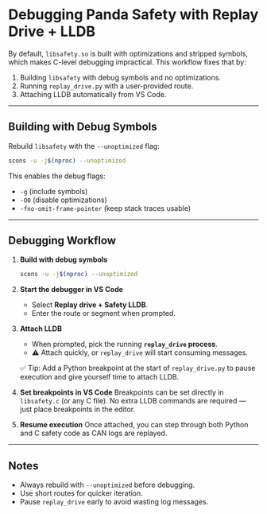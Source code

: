 # Debugging Panda Safety with Replay Drive + LLDB

By default, `libsafety.so` is built with optimizations and stripped symbols, which makes C-level debugging impractical.
This workflow fixes that by:

1. Building `libsafety` with debug symbols and no optimizations.
2. Running `replay_drive.py` with a user-provided route.
3. Attaching LLDB automatically from VS Code.

---

## Building with Debug Symbols

Rebuild `libsafety` with the `--unoptimized` flag:

```bash
scons -u -j$(nproc) --unoptimized
```

This enables the debug flags:

* `-g` (include symbols)
* `-O0` (disable optimizations)
* `-fno-omit-frame-pointer` (keep stack traces usable)

---

## Debugging Workflow

1. **Build with debug symbols**

   ```bash
   scons -u -j$(nproc) --unoptimized
   ```

2. **Start the debugger in VS Code**

    * Select **Replay drive + Safety LLDB**.
    * Enter the route or segment when prompted.

3. **Attach LLDB**

    * When prompted, pick the running **`replay_drive` process**.
    * ⚠️ Attach quickly, or `replay_drive` will start consuming messages.

   ✅ Tip: Add a Python breakpoint at the start of `replay_drive.py` to pause execution and give yourself time to attach LLDB.

4. **Set breakpoints in VS Code**
   Breakpoints can be set directly in `libsafety.c` (or any C file).
   No extra LLDB commands are required — just place breakpoints in the editor.

5. **Resume execution**
   Once attached, you can step through both Python and C safety code as CAN logs are replayed.

---

## Notes

* Always rebuild with `--unoptimized` before debugging.
* Use short routes for quicker iteration.
* Pause `replay_drive` early to avoid wasting log messages.

